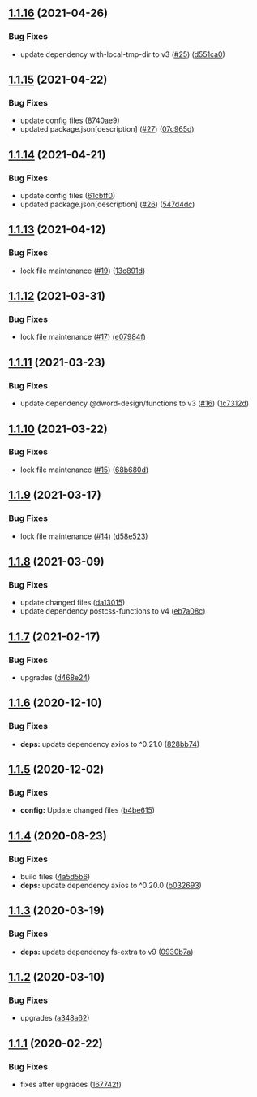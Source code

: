 ## [1.1.16](https://github.com/dword-design/atomizer-plugin-vertical-rhythm/compare/v1.1.15...v1.1.16) (2021-04-26)


### Bug Fixes

* update dependency with-local-tmp-dir to v3 ([#25](https://github.com/dword-design/atomizer-plugin-vertical-rhythm/issues/25)) ([d551ca0](https://github.com/dword-design/atomizer-plugin-vertical-rhythm/commit/d551ca0c9a72e9167307764bd4c5016d8a9d3b14))

## [1.1.15](https://github.com/dword-design/atomizer-plugin-vertical-rhythm/compare/v1.1.14...v1.1.15) (2021-04-22)


### Bug Fixes

* update config files ([8740ae9](https://github.com/dword-design/atomizer-plugin-vertical-rhythm/commit/8740ae9c2bfba1f572b48d192c59caeab6081974))
* updated package.json[description] ([#27](https://github.com/dword-design/atomizer-plugin-vertical-rhythm/issues/27)) ([07c965d](https://github.com/dword-design/atomizer-plugin-vertical-rhythm/commit/07c965dda6905d1797e648eb5d72b131b7fe6b96))

## [1.1.14](https://github.com/dword-design/atomizer-plugin-vertical-rhythm/compare/v1.1.13...v1.1.14) (2021-04-21)


### Bug Fixes

* update config files ([61cbff0](https://github.com/dword-design/atomizer-plugin-vertical-rhythm/commit/61cbff025786ce6a1517c1746c7836f84b78d350))
* updated package.json[description] ([#26](https://github.com/dword-design/atomizer-plugin-vertical-rhythm/issues/26)) ([547d4dc](https://github.com/dword-design/atomizer-plugin-vertical-rhythm/commit/547d4dcc8a717be328053ccf8baa70659de389e8))

## [1.1.13](https://github.com/dword-design/atomizer-plugin-vertical-rhythm/compare/v1.1.12...v1.1.13) (2021-04-12)


### Bug Fixes

* lock file maintenance ([#19](https://github.com/dword-design/atomizer-plugin-vertical-rhythm/issues/19)) ([13c891d](https://github.com/dword-design/atomizer-plugin-vertical-rhythm/commit/13c891d4d66117b244219cceccde8f8492c41703))

## [1.1.12](https://github.com/dword-design/atomizer-plugin-vertical-rhythm/compare/v1.1.11...v1.1.12) (2021-03-31)


### Bug Fixes

* lock file maintenance ([#17](https://github.com/dword-design/atomizer-plugin-vertical-rhythm/issues/17)) ([e07984f](https://github.com/dword-design/atomizer-plugin-vertical-rhythm/commit/e07984f16f9ed1bc06ec544ebb4c26623033c0dd))

## [1.1.11](https://github.com/dword-design/atomizer-plugin-vertical-rhythm/compare/v1.1.10...v1.1.11) (2021-03-23)


### Bug Fixes

* update dependency @dword-design/functions to v3 ([#16](https://github.com/dword-design/atomizer-plugin-vertical-rhythm/issues/16)) ([1c7312d](https://github.com/dword-design/atomizer-plugin-vertical-rhythm/commit/1c7312d3b55c54629586702c2cd77f3a8fe22844))

## [1.1.10](https://github.com/dword-design/atomizer-plugin-vertical-rhythm/compare/v1.1.9...v1.1.10) (2021-03-22)


### Bug Fixes

* lock file maintenance ([#15](https://github.com/dword-design/atomizer-plugin-vertical-rhythm/issues/15)) ([68b680d](https://github.com/dword-design/atomizer-plugin-vertical-rhythm/commit/68b680d0d6f760dc027c96a076ce0770df6a29f7))

## [1.1.9](https://github.com/dword-design/atomizer-plugin-vertical-rhythm/compare/v1.1.8...v1.1.9) (2021-03-17)


### Bug Fixes

* lock file maintenance ([#14](https://github.com/dword-design/atomizer-plugin-vertical-rhythm/issues/14)) ([d58e523](https://github.com/dword-design/atomizer-plugin-vertical-rhythm/commit/d58e5232f63109c80b7001cc00aa855453a936e0))

## [1.1.8](https://github.com/dword-design/atomizer-plugin-vertical-rhythm/compare/v1.1.7...v1.1.8) (2021-03-09)


### Bug Fixes

* update changed files ([da13015](https://github.com/dword-design/atomizer-plugin-vertical-rhythm/commit/da13015a5b3b258a997a1e85fd0a403a5a99ecef))
* update dependency postcss-functions to v4 ([eb7a08c](https://github.com/dword-design/atomizer-plugin-vertical-rhythm/commit/eb7a08c6d8f794b3e550cf96d9761b1a882ad379))

## [1.1.7](https://github.com/dword-design/atomizer-plugin-vertical-rhythm/compare/v1.1.6...v1.1.7) (2021-02-17)


### Bug Fixes

* upgrades ([d468e24](https://github.com/dword-design/atomizer-plugin-vertical-rhythm/commit/d468e241dff57430b0ec536e81e0bd0b7deb8808))

## [1.1.6](https://github.com/dword-design/atomizer-plugin-vertical-rhythm/compare/v1.1.5...v1.1.6) (2020-12-10)


### Bug Fixes

* **deps:** update dependency axios to ^0.21.0 ([828bb74](https://github.com/dword-design/atomizer-plugin-vertical-rhythm/commit/828bb7497e19d16b14e9d6f1c17ae7558c224747))

## [1.1.5](https://github.com/dword-design/atomizer-plugin-vertical-rhythm/compare/v1.1.4...v1.1.5) (2020-12-02)


### Bug Fixes

* **config:** Update changed files ([b4be615](https://github.com/dword-design/atomizer-plugin-vertical-rhythm/commit/b4be615aa692ab8c09ee9843d5ee086f15e3bc18))

## [1.1.4](https://github.com/dword-design/atomizer-plugin-vertical-rhythm/compare/v1.1.3...v1.1.4) (2020-08-23)


### Bug Fixes

* build files ([4a5d5b6](https://github.com/dword-design/atomizer-plugin-vertical-rhythm/commit/4a5d5b658795ab9896ab40545502f0381ed2ac23))
* **deps:** update dependency axios to ^0.20.0 ([b032693](https://github.com/dword-design/atomizer-plugin-vertical-rhythm/commit/b03269343744289ba94f57a6cafbce604002b87b))

## [1.1.3](https://github.com/dword-design/atomizer-plugin-vertical-rhythm/compare/v1.1.2...v1.1.3) (2020-03-19)


### Bug Fixes

* **deps:** update dependency fs-extra to v9 ([0930b7a](https://github.com/dword-design/atomizer-plugin-vertical-rhythm/commit/0930b7a5cd064b210798e4dcace372dcc376160c))

## [1.1.2](https://github.com/dword-design/atomizer-plugin-vertical-rhythm/compare/v1.1.1...v1.1.2) (2020-03-10)


### Bug Fixes

* upgrades ([a348a62](https://github.com/dword-design/atomizer-plugin-vertical-rhythm/commit/a348a625d3cfad654511c93cac9170d2b5a22e60))

## [1.1.1](https://github.com/dword-design/atomizer-plugin-vertical-rhythm/compare/v1.1.0...v1.1.1) (2020-02-22)


### Bug Fixes

* fixes after upgrades ([167742f](https://github.com/dword-design/atomizer-plugin-vertical-rhythm/commit/167742fdcfdae04b5570307534fcc48b24bf558e))
